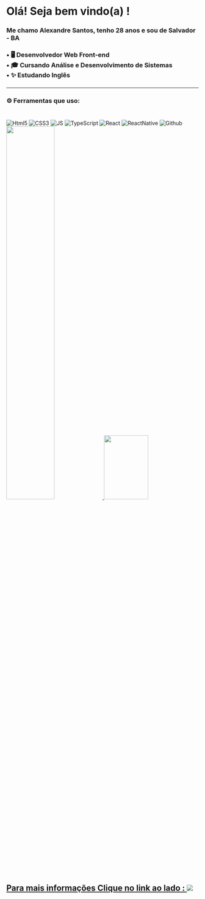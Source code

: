 <h1 align="left">Olá! Seja bem vindo(a) !</h2>

###

<h3 align="left">Me chamo Alexandre Santos, tenho 28 anos e sou de Salvador - BA</h3>

###

<h3 align="left">•  🖥️ Desenvolvedor Web Front-end<br>•  🎓 Cursando Análise e Desenvolvimento de Sistemas<br>•  ✨ Estudando Inglês</h3>

###
 <hr>
<h3 align="left">⚙️ Ferramentas que uso: </h3> 

###
<div style="display: inline_block"><br>
<img aling="center" alt= "Html5" src="https://img.shields.io/badge/HTML5-E34F26?style=for-the-badge&logo=html5&logoColor=white">
<img aling="center" alt= "CSS3" src="https://img.shields.io/badge/CSS3-1572B6?style=for-the-badge&logo=css3&logoColor=white">
<img aling="center" alt= "JS" src="https://img.shields.io/badge/JavaScript-323330?style=for-the-badge&logo=javascript&logoColor=F7DF1E">
<img aling="center" alt= "TypeScript" src="https://img.shields.io/badge/TypeScript-007ACC?style=for-the-badge&logo=typescript&logoColor=white">
<img aling="center" alt= "React " src="https://img.shields.io/badge/React-20232A?style=for-the-badge&logo=react&logoColor=61DAFB">
<img aling="center" alt= "ReactNative" src="https://img.shields.io/badge/React_Native-20232A?style=for-the-badge&logo=react&logoColor=61DAFB">
<img aling="center" alt= "Github" src="https://img.shields.io/badge/GitHub-100000?style=for-the-badge&logo=github&logoColor=white">


    
<div>
  <a href="https://github.com/AleMFS">
  <img width='50%' height="auto" src="https://github-readme-stats.vercel.app/api?username=AleMFS&show_icons=true&theme=tokyonight&include_all_commits=true&count_private=true"/>
  <img width='48%' height="167px" src="https://github-readme-stats.vercel.app/api/top-langs/?username=AleMFS&layout=compact&langs_count=7&theme=tokyonight"/>
</div>

### <h2> Para mais informações Clique no link ao lado : <img src="https://img.shields.io/badge/LinkedIn-0077B5?style=for-the-badge&logo=linkedin&logoColor=white"></p>

